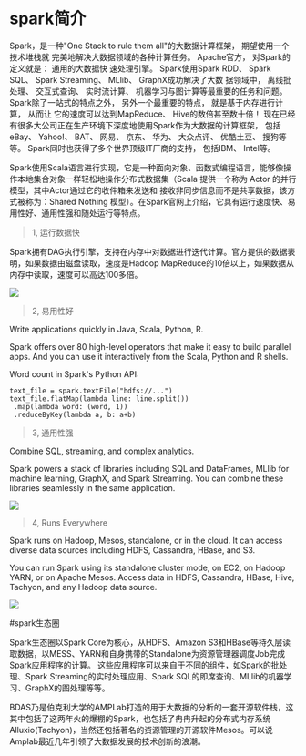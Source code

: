 # spark简介

Spark，是一种"One Stack to rule them all"的大数据计算框架， 期望使用一个技术堆栈就 完美地解决大数据领域的各种计算任务。 Apache官方， 对Spark的定义就是： 通用的大数据快 速处理引擎。
Spark使用Spark RDD、 Spark SQL、 Spark Streaming、 MLlib、 GraphX成功解决了大数 据领域中， 离线批处理、 交互式查询、 实时流计算、 机器学习与图计算等最重要的任务和问题。
Spark除了一站式的特点之外， 另外一个最重要的特点， 就是基于内存进行计算， 从而让 它的速度可以达到MapReduce、 Hive的数倍甚至数十倍！
现在已经有很多大公司正在生产环境下深度地使用Spark作为大数据的计算框架， 包括 eBay、 Yahoo!、 BAT、 网易、 京东、 华为、 大众点评、 优酷土豆、 搜狗等等。
Spark同时也获得了多个世界顶级IT厂商的支持， 包括IBM、 Intel等。 

Spark使用Scala语言进行实现，它是一种面向对象、函数式编程语言，能够像操作本地集合对象一样轻松地操作分布式数据集（Scala 提供一个称为 Actor 的并行模型，其中Actor通过它的收件箱来发送和
接收非同步信息而不是共享数据，该方式被称为：Shared Nothing 模型）。在Spark官网上介绍，它具有运行速度快、易用性好、通用性强和随处运行等特点。


> 1, 运行数据快

Spark拥有DAG执行引擎，支持在内存中对数据进行迭代计算。官方提供的数据表明，如果数据由磁盘读取，速度是Hadoop MapReduce的10倍以上，如果数据从内存中读取，速度可以高达100多倍。

![](http://spark.apache.org/images/logistic-regression.png)

> 2, 易用性好

Write applications quickly in Java, Scala, Python, R.

Spark offers over 80 high-level operators that make it easy to build parallel apps. And you can use it interactively from the Scala, Python and R shells.

Word count in Spark's Python API:

    text_file = spark.textFile("hdfs://...") 
    text_file.flatMap(lambda line: line.split())
     .map(lambda word: (word, 1))
     .reduceByKey(lambda a, b: a+b)

> 3, 通用性强

Combine SQL, streaming, and complex analytics.

Spark powers a stack of libraries including SQL and DataFrames, MLlib for machine learning, GraphX, and Spark Streaming. You can combine these libraries seamlessly in the same application.

![](http://spark.apache.org/images/spark-stack.png)

> 4, Runs Everywhere

Spark runs on Hadoop, Mesos, standalone, or in the cloud. It can access diverse data sources including HDFS, Cassandra, HBase, and S3.

You can run Spark using its standalone cluster mode, on EC2, on Hadoop YARN, or on Apache Mesos. Access data in HDFS, Cassandra, HBase, Hive, Tachyon, and any Hadoop data source.

![](http://spark.apache.org/images/spark-runs-everywhere.png)


#spark生态圈

Spark生态圈以Spark Core为核心，从HDFS、Amazon S3和HBase等持久层读取数据，以MESS、YARN和自身携带的Standalone为资源管理器调度Job完成Spark应用程序的计算。 这些应用程序可以来自于不同的组件，如Spark的批处理、Spark Streaming的实时处理应用、Spark SQL的即席查询、MLlib的机器学习、GraphX的图处理等等。

BDAS乃是伯克利大学的AMPLab打造的用于大数据的分析的一套开源软件栈，这其中包括了这两年火的爆棚的Spark，也包括了冉冉升起的分布式内存系统Alluxio(Tachyon)，当然还包括著名的资源管理的开源软件Mesos。可以说Amplab最近几年引领了大数据发展的技术创新的浪潮。
























